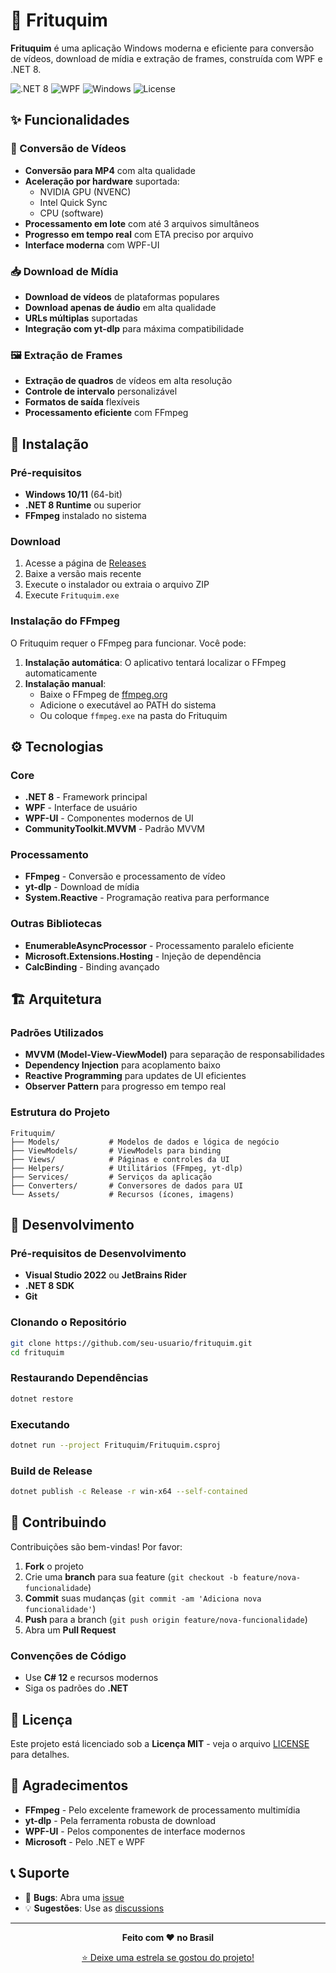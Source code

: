 # 🍟 Frituquim

**Frituquim** é uma aplicação Windows moderna e eficiente para conversão de vídeos, download de mídia e extração de frames, construída com WPF e .NET 8.

![.NET 8](https://img.shields.io/badge/.NET-8.0-blue)
![WPF](https://img.shields.io/badge/WPF-UI-purple)
![Windows](https://img.shields.io/badge/Windows-Only-lightblue)
![License](https://img.shields.io/badge/License-MIT-green)

## ✨ Funcionalidades

### 🎥 Conversão de Vídeos
- **Conversão para MP4** com alta qualidade
- **Aceleração por hardware** suportada:
  - NVIDIA GPU (NVENC)
  - Intel Quick Sync
  - CPU (software)
- **Processamento em lote** com até 3 arquivos simultâneos
- **Progresso em tempo real** com ETA preciso por arquivo
- **Interface moderna** com WPF-UI

### 📥 Download de Mídia
- **Download de vídeos** de plataformas populares
- **Download apenas de áudio** em alta qualidade
- **URLs múltiplas** suportadas
- **Integração com yt-dlp** para máxima compatibilidade

### 🖼️ Extração de Frames
- **Extração de quadros** de vídeos em alta resolução
- **Controle de intervalo** personalizável
- **Formatos de saída** flexíveis
- **Processamento eficiente** com FFmpeg

## 🚀 Instalação

### Pré-requisitos
- **Windows 10/11** (64-bit)
- **.NET 8 Runtime** ou superior
- **FFmpeg** instalado no sistema

### Download
1. Acesse a página de [Releases](../../releases)
2. Baixe a versão mais recente
3. Execute o instalador ou extraia o arquivo ZIP
4. Execute `Frituquim.exe`

### Instalação do FFmpeg
O Frituquim requer o FFmpeg para funcionar. Você pode:

1. **Instalação automática**: O aplicativo tentará localizar o FFmpeg automaticamente
2. **Instalação manual**: 
   - Baixe o FFmpeg de [ffmpeg.org](https://ffmpeg.org/download.html)
   - Adicione o executável ao PATH do sistema
   - Ou coloque `ffmpeg.exe` na pasta do Frituquim

## ⚙️ Tecnologias

### Core
- **.NET 8** - Framework principal
- **WPF** - Interface de usuário
- **WPF-UI** - Componentes modernos de UI
- **CommunityToolkit.MVVM** - Padrão MVVM

### Processamento
- **FFmpeg** - Conversão e processamento de vídeo
- **yt-dlp** - Download de mídia
- **System.Reactive** - Programação reativa para performance

### Outras Bibliotecas
- **EnumerableAsyncProcessor** - Processamento paralelo eficiente
- **Microsoft.Extensions.Hosting** - Injeção de dependência
- **CalcBinding** - Binding avançado

## 🏗️ Arquitetura

### Padrões Utilizados
- **MVVM (Model-View-ViewModel)** para separação de responsabilidades
- **Dependency Injection** para acoplamento baixo
- **Reactive Programming** para updates de UI eficientes
- **Observer Pattern** para progresso em tempo real

### Estrutura do Projeto
```
Frituquim/
├── Models/           # Modelos de dados e lógica de negócio
├── ViewModels/       # ViewModels para binding
├── Views/            # Páginas e controles da UI
├── Helpers/          # Utilitários (FFmpeg, yt-dlp)
├── Services/         # Serviços da aplicação
├── Converters/       # Conversores de dados para UI
└── Assets/           # Recursos (ícones, imagens)
```

## 🔧 Desenvolvimento

### Pré-requisitos de Desenvolvimento
- **Visual Studio 2022** ou **JetBrains Rider**
- **.NET 8 SDK**
- **Git**

### Clonando o Repositório
```bash
git clone https://github.com/seu-usuario/frituquim.git
cd frituquim
```

### Restaurando Dependências
```bash
dotnet restore
```

### Executando
```bash
dotnet run --project Frituquim/Frituquim.csproj
```

### Build de Release
```bash
dotnet publish -c Release -r win-x64 --self-contained
```

## 🤝 Contribuindo

Contribuições são bem-vindas! Por favor:

1. **Fork** o projeto
2. Crie uma **branch** para sua feature (`git checkout -b feature/nova-funcionalidade`)
3. **Commit** suas mudanças (`git commit -am 'Adiciona nova funcionalidade'`)
4. **Push** para a branch (`git push origin feature/nova-funcionalidade`)
5. Abra um **Pull Request**

### Convenções de Código
- Use **C# 12** e recursos modernos
- Siga os padrões do **.NET**

## 📝 Licença

Este projeto está licenciado sob a **Licença MIT** - veja o arquivo [LICENSE](LICENSE) para detalhes.

## 🙏 Agradecimentos

- **FFmpeg** - Pelo excelente framework de processamento multimídia
- **yt-dlp** - Pela ferramenta robusta de download
- **WPF-UI** - Pelos componentes de interface modernos
- **Microsoft** - Pelo .NET e WPF

## 📞 Suporte

- 🐛 **Bugs**: Abra uma [issue](../../issues)
- 💡 **Sugestões**: Use as [discussions](../../discussions)

---

<div align="center">

**Feito com ❤️ no Brasil**

[⭐ Deixe uma estrela se gostou do projeto!](../../stargazers)

</div>
